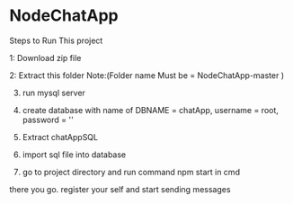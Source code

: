 # NodeChatApp

Steps to Run This project

1: Download zip file

2: Extract this folder Note:(Folder name Must be = NodeChatApp-master )


3. run mysql server


4. create database with name of DBNAME = chatApp, username = root, password = ''


5. Extract chatAppSQL


6. import sql file into database


7. go to project directory and run command npm start in cmd

there you go. register your self and start sending messages
